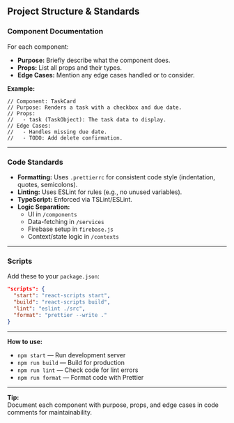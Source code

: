 ## Project Structure & Standards

### Component Documentation

For each component:
- **Purpose:** Briefly describe what the component does.
- **Props:** List all props and their types.
- **Edge Cases:** Mention any edge cases handled or to consider.

**Example:**

```tsx
// Component: TaskCard
// Purpose: Renders a task with a checkbox and due date.
// Props: 
//   - task (TaskObject): The task data to display.
// Edge Cases: 
//   - Handles missing due date.
//   - TODO: Add delete confirmation.
```

---

### Code Standards

- **Formatting:** Uses `.prettierrc` for consistent code style (indentation, quotes, semicolons).
- **Linting:** Uses ESLint for rules (e.g., no unused variables).
- **TypeScript:** Enforced via TSLint/ESLint.
- **Logic Separation:**
  - UI in `/components`
  - Data-fetching in `/services`
  - Firebase setup in `firebase.js`
  - Context/state logic in `/contexts`

---

### Scripts

Add these to your `package.json`:

```json
"scripts": {
  "start": "react-scripts start",
  "build": "react-scripts build",
  "lint": "eslint ./src",
  "format": "prettier --write ."
}
```

---

**How to use:**
- `npm start` — Run development server
- `npm run build` — Build for production
- `npm run lint` — Check code for lint errors
- `npm run format` — Format code with Prettier

---

**Tip:**  
Document each component with purpose, props, and edge cases in code comments for maintainability.